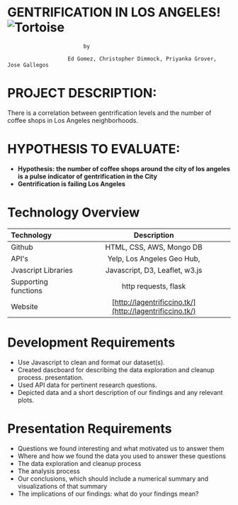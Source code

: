 # **GENTRIFICATION IN LOS ANGELES!** ![Tortoise](https://encrypted-tbn0.gstatic.com/images?q=tbn:ANd9GcQ2ZmTYuMry87mWB_fe7L9BFvfn8_cNGfKUg8-Ykc9SGXgKhJ63)

							by
							
	                   Ed Gomez, Christopher Dimmock, Priyanka Grover, Jose Gallegos

# PROJECT DESCRIPTION:

There is a correlation between gentrification levels and the number of coffee shops in Los Angeles neighborhoods.

# HYPOTHESIS TO EVALUATE:

+ **Hypothesis: the number of coffee shops around the city of los angeles is a pulse indicator of gentrification in the City**
+ **Gentrification is failing Los Angeles**



# Technology Overview

| Technology   		| Description    							|
| :---         		|     :---:      							|
|  Github      		| HTML, CSS, AWS, Mongo DB							|
|  API's       		| Yelp, Los Angeles Geo Hub, 							| 
|  Jvascript Libraries   	| Javascript, D3, Leaflet, w3.js  		| 
|  Supporting functions	| http requests, flask	|
|  Website		| [http://lagentrificcino.tk/](http://lagentrificcino.tk/) 	|


# Development Requirements		
		
+	Use Javascript to clean and format our dataset(s). 
+	Created dascboard for describing the data exploration and cleanup process.
        presentation. 
+	Used API data for pertinent research questions. 
+	Depicted data and a short description of our findings and any relevant plots.
		
# Presentation Requirements 	
		
+	Questions we found interesting and what motivated us to answer them
+	Where and how we found the data you used to answer these questions
+	The data exploration and cleanup process
+	The analysis process 
+	Our conclusions, which should include a numerical summary and visualizations of that summary
+	The implications of our findings: what do your findings mean?



